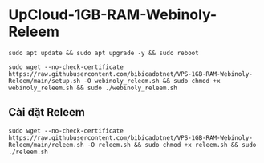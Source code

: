 # UpCloud-1GB-RAM-Webinoly-Releem
```shell
sudo apt update && sudo apt upgrade -y && sudo reboot
```

```shell
sudo wget --no-check-certificate https://raw.githubusercontent.com/bibicadotnet/VPS-1GB-RAM-Webinoly-Releem/main/setup.sh -O webinoly_releem.sh && sudo chmod +x webinoly_releem.sh && sudo ./webinoly_releem.sh
```
## Cài đặt Releem

```shell
sudo wget --no-check-certificate https://raw.githubusercontent.com/bibicadotnet/VPS-1GB-RAM-Webinoly-Releem/main/releem.sh -O releem.sh && sudo chmod +x releem.sh && sudo ./releem.sh
```

